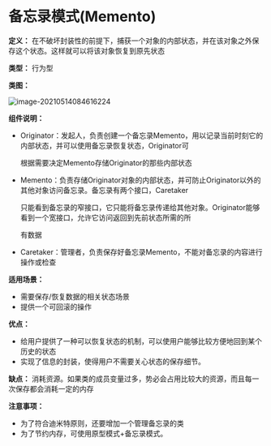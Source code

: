 # 备忘录模式(Memento)

**定义：** 在不破坏封装性的前提下，捕获一个对象的内部状态，并在该对象之外保存这个状态。这样就可以将该对象恢复到原先状态

**类型：** 行为型

**类图：** 

![image-20210514084616224](https://picgo-starry.oss-cn-beijing.aliyuncs.com/img/DesignPatter/Memento.png)

**组件说明：** 

- Originator：发起人，负责创建一个备忘录Memento，用以记录当前时刻它的内部状态，并可以使用备忘录恢复状态，Originator可

  根据需要决定Memento存储Originator的那些内部状态

- Memento：负责存储Originator对象的内部状态，并可防止Originator以外的其他对象访问备忘录。备忘录有两个接口，Caretaker

  只能看到备忘录的窄接口，它只能将备忘录传递给其他对象。Originator能够看到一个宽接口，允许它访问返回到先前状态所需的所

  有数据

- Caretaker：管理者，负责保存好备忘录Memento，不能对备忘录的内容进行操作或检查

**适用场景：** 

- 需要保存/恢复数据的相关状态场景
- 提供一个可回滚的操作

**优点：** 

- 给用户提供了一种可以恢复状态的机制，可以使用户能够比较方便地回到某个历史的状态
- 实现了信息的封装，使得用户不需要关心状态的保存细节。

**缺点：** 消耗资源。如果类的成员变量过多，势必会占用比较大的资源，而且每一次保存都会消耗一定的内存

**注意事项：**

- 为了符合迪米特原则，还要增加一个管理备忘录的类
- 为了节约内存，可使用原型模式+备忘录模式。